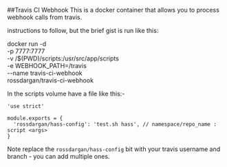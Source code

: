 ##Travis CI Webhook
This is a docker container that allows you to process webhook calls from travis.

instructions to follow, but the brief gist is run like this:

docker run -d \
  -p 7777:7777 \
  -v /$(PWD)/scripts:/usr/src/app/scripts \
  -e WEBHOOK_PATH=/travis \
  --name travis-ci-webhook \
rossdargan/travis-ci-webhook


In the scripts volume have a file like this:-

```
'use strict'

module.exports = {
  'rossdargan/hass-config': 'test.sh hass', // namespace/repo_name : script <args>
}
```

Note replace the `rossdargan/hass-config` bit with your travis username and branch - you can add multiple ones.
